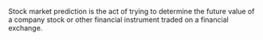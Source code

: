 Stock market prediction is the act of trying to determine the future value of a company stock or other financial instrument traded on a financial exchange.
